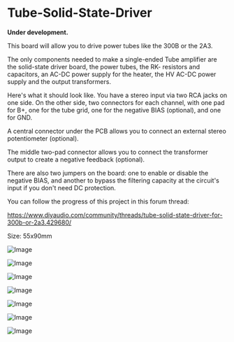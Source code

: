 # Tube-Solid-State-Driver

<b>Under development.</b>

This board will allow you to drive power tubes like the 300B or the 2A3.

The only components needed to make a single-ended Tube amplifier are the solid-state driver board, the power tubes, the RK- resistors and capacitors, an AC-DC power supply for the heater, the HV AC-DC power supply and the output transformers.

Here's what it should look like. You have a stereo input via two RCA jacks on one side. On the other side, two connectors for each channel, with one pad for B+, one for the tube grid, one for the negative BIAS (optional), and one for GND.

A central connector under the PCB allows you to connect an external stereo potentiometer (optional).

The middle two-pad connector allows you to connect the transformer output to create a negative feedback (optional).

There are also two jumpers on the board: one to enable or disable the negative BIAS, and another to bypass the filtering capacity at the circuit's input if you don't need DC protection.

You can follow the progress of this project in this forum thread:

https://www.diyaudio.com/community/threads/tube-solid-state-driver-for-300b-or-2a3.429680/

Size: 55x90mm

![Image](https://github.com/user-attachments/assets/88af9366-d703-41a0-9672-bc931fb8bf2b)

![Image](https://github.com/user-attachments/assets/fa24e9d0-c3a2-49e3-b08e-15e65739397c)

![Image](https://github.com/user-attachments/assets/1ce20207-52f1-44ab-bf8f-2eb49538455f)

![Image](https://github.com/user-attachments/assets/7d73b8b2-8d67-4eb4-ae11-2f6ca4ff38a3)

![Image](https://github.com/user-attachments/assets/930b7d53-a633-4f03-b4ef-f5825c7f4ad7)

![Image](https://github.com/user-attachments/assets/583c1255-d42d-44bc-b295-bd916c4631e4)

![Image](https://github.com/user-attachments/assets/9e58c306-051c-4802-bd7d-f6306eeddc03)
